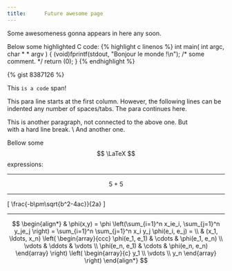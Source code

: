 ```yaml
---
title:		Future awesome page
---
```


Some awesomeness gonna appears in here any soon.

Below some highlighted C code:
{% highlight c linenos %}
int					main( int argc, char * * argv )
{
	(void)fprintf(stdout, "Bonjour le monde !\n");
	/* some comment. */
	return (0);
}
{% endhighlight %}

{% gist 8387126 %}

This `is a code` span!

This para line starts at the first column. However,
      the following lines can be indented any number of spaces/tabs.
   The para continues here.  

  This is another paragraph, not connected to the above one. But  
with a hard line break. \\
And another one.

Bellow some $$ \LaTeX $$ expressions:

---
$$ 5 + 5 $$

---
\[
\frac{-b\pm\sqrt{b^2-4ac}}{2a}
\]

---
$$
\begin{align*}
  & \phi(x,y) = \phi \left(\sum_{i=1}^n x_ie_i, \sum_{j=1}^n y_je_j \right)
  = \sum_{i=1}^n \sum_{j=1}^n x_i y_j \phi(e_i, e_j) = \\
  & (x_1, \ldots, x_n) \left( \begin{array}{ccc}
      \phi(e_1, e_1) & \cdots & \phi(e_1, e_n) \\
      \vdots & \ddots & \vdots \\
      \phi(e_n, e_1) & \cdots & \phi(e_n, e_n)
    \end{array} \right)
  \left( \begin{array}{c}
      y_1 \\
      \vdots \\
      y_n
    \end{array} \right)
\end{align*}
$$
